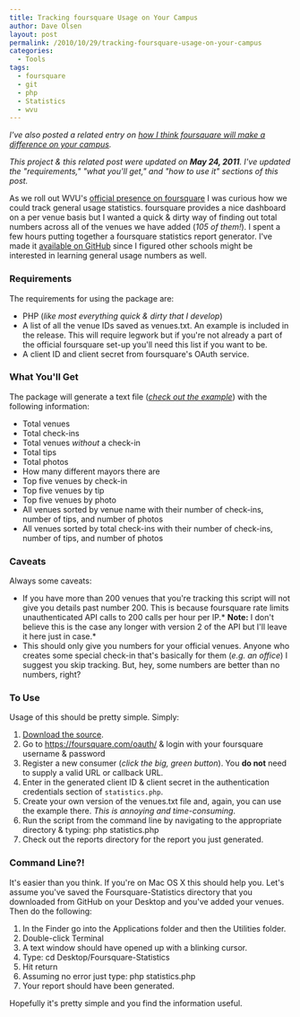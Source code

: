 ```yaml
---
title: Tracking foursquare Usage on Your Campus
author: Dave Olsen
layout: post
permalink: /2010/10/29/tracking-foursquare-usage-on-your-campus
categories:
  - Tools
tags:
  - foursquare
  - git
  - php
  - Statistics
  - wvu
---
```

*I've also posted a related entry on *[*how I think foursquare will make a difference on your campus*][1]*.*

*This project & this related post were updated on **May 24, 2011**. I've updated the "requirements," "what you'll get," and "how to use it" sections of this post.*

As we roll out WVU's [official presence on foursquare][2] I was curious how we could track general usage statistics. foursquare provides a nice dashboard on a per venue basis but I wanted a quick & dirty way of finding out total numbers across all of the venues we have added (*105 of them!*). I spent a few hours putting together a foursquare statistics report generator. I've made it [available on GitHub][3] since I figured other schools might be interested in learning general usage numbers as well.

### Requirements

The requirements for using the package are:

*   PHP (*like most everything quick & dirty that I develop*)
*   A list of all the venue IDs saved as venues.txt. An example is included in the release. This will require legwork but if you're not already a part of the official foursquare set-up you'll need this list if you want to be.
*   A client ID and client secret from foursquare's OAuth service.

### What You'll Get

The package will generate a text file (*[check out the example][4]*) with the following information:

*   Total venues
*   Total check-ins
*   Total venues *without* a check-in
*   Total tips
*   Total photos
*   How many different mayors there are
*   Top five venues by check-in
*   Top five venues by tip
*   Top five venues by photo
*   All venues sorted by venue name with their number of check-ins, number of tips, and number of photos
*   All venues sorted by total check-ins with their number of check-ins, number of tips, and number of photos

### Caveats

Always some caveats:

*   If you have more than 200 venues that you're tracking this script will not give you details past number 200. This is because foursquare rate limits unauthenticated API calls to 200 calls per hour per IP.* **Note:** I don't believe this is the case any longer with version 2 of the API but I'll leave it here just in case.*
*   This should only give you numbers for your official venues. Anyone who creates some special check-in that's basically for them (*e.g. an office*) I suggest you skip tracking. But, hey, some numbers are better than no numbers, right?

### To Use

Usage of this should be pretty simple. Simply:

1.  [Download the source][3].
2.  Go to <https://foursquare.com/oauth/> & login with your foursquare username & password
3.  Register a new consumer (*click the big, green button*). You **do not** need to supply a valid URL or callback URL.
4.  Enter in the generated client ID & client secret in the authentication credentials section of `statistics.php`.
5.  Create your own version of the venues.txt file and, again, you can use the example there. *This is annoying and time-consuming*.
6.  Run the script from the command line by navigating to the appropriate directory & typing: php statistics.php
7.  Check out the reports directory for the report you just generated.

### Command Line?!

It's easier than you think. If you're on Mac OS X this should help you. Let's assume you've saved the Foursquare-Statistics directory that you downloaded from GitHub on your Desktop and you've added your venues. Then do the following:

1.  In the Finder go into the Applications folder and then the Utilities folder.
2.  Double-click Terminal
3.  A text window should have opened up with a blinking cursor.
4.  Type: cd Desktop/Foursquare-Statistics
5.  Hit return
6.  Assuming no error just type: php statistics.php
7.  Your report should have been generated.

Hopefully it's pretty simple and you find the information useful.

 [1]: http://www.dmolsen.com/mobile-in-higher-ed/?p=144
 [2]: http://foursquare.com/westvirginiau
 [3]: http://github.com/dmolsen/Foursquare-Statistics
 [4]: https://github.com/dmolsen/Foursquare-Statistics/blob/master/reports/example_report.txt